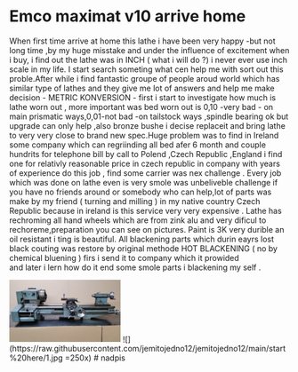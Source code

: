 # Emco maximat v10 arrive home
When first time arrive at home this lathe i have been very happy -but not long time ,by my huge misstake and under the influence of excitement when i buy, i find out the lathe was in INCH ( what i will do ?) i never ever use inch scale in my life. I start search someting what cen help me with sort out this proble.After while i find fantastic groupe of people aroud world which has similar type of lathes and they give me lot of answers and help me make decision - METRIC KONVERSION - first i start to investigate how much is lathe worn out , more important was bed worn out is 0,10 -very bad - on main prismatic ways,0,01-not bad -on tailstock ways ,spindle bearing ok but upgrade can only help ,also bronze bushe i decise replaceit and bring lathe to very very close to brand new spec.Huge problem was to find in Ireland some company which can regriinding all bed afer 6 month and couple hundrits for telephone bill by call to Polend ,Czech Republic ,England i find one for relativly reasonable price in czech republic in company with years of experience do this job , find some carrier was nex challenge .
Every job which was done on lathe even is very smole was unbeliveble challenge if you have no friends around or somebody who can help,lot of parts was make by my friend ( turning and milling ) in my native country Czech Republic because in ireland is this service very very expensive .
Lathe has rechroming all hand wheels which are from zink alu and very dificul to rechoreme,preparation you can see on pictures.
Paint is 3K very durible an oil resistant i ting is beautiful.
All blackening parts which durin eayrs lost black couting was restore by original methode HOT BLACKENING ( no by chemical bluening ) firs i send it to company which it prowided  
     and later i lern how do it end some smole parts i blackening my self .  
       

<img src="start here/1.jpg" alt="drawing" width="200"/>
![](https://raw.githubusercontent.com/jemitojedno12/jemitojedno12/main/start%20here/1.jpg =250x)
# nadpis
